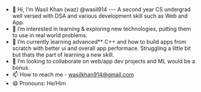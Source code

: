 - 👋 Hi, I’m Wasil Khan (waz) @wasil914 --- A second year CS undergrad well versed with DSA and various development skill such as Web and App.
- 👀 I’m interested in learning & exploring new technologies, putting them to use in real world problems.
- 🌱 I’m currently learning  advanced** C++ and how to build apps from scratch with better ui and overall app performace. Struggling a little bit but thats the part of learning a new skill.
- 💞️ I’m looking to collaborate on web/app dev projects and ML would be a bonus.
- 📫 How to reach me - wasilkhan914@gmail.com
- 😄 Pronouns: He/Him


<!---
wasil914/wasil914 is a ✨ special ✨ repository because its `README.md` (this file) appears on your GitHub profile.
You can click the Preview link to take a look at your changes.
--->
